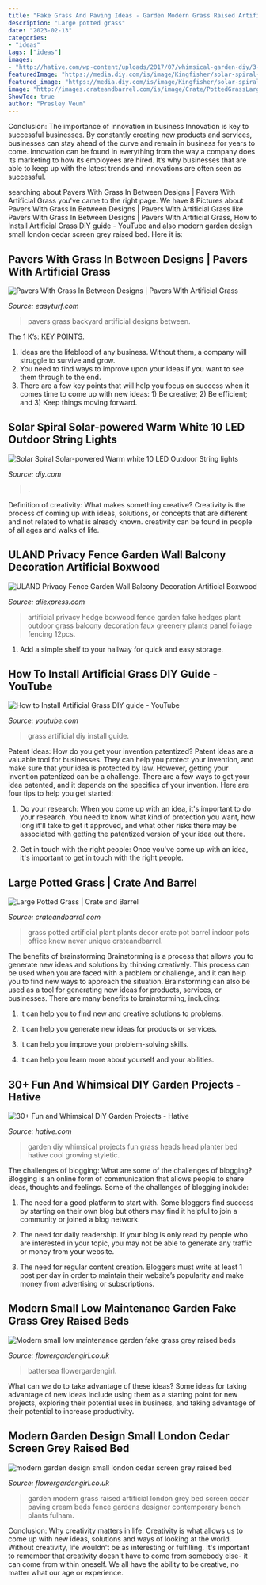 ```yaml
---
title: "Fake Grass And Paving Ideas - Garden Modern Grass Raised Artificial London Grey Bed Screen Cedar Paving Cream Beds Fence Gardens Designer Contemporary Bench Plants Fulham"
description: "Large potted grass"
date: "2023-02-13"
categories:
- "ideas"
tags: ["ideas"]
images:
- "http://hative.com/wp-content/uploads/2017/07/whimsical-garden-diy/3-whimsical-diy-garden-projects.jpg"
featuredImage: "https://media.diy.com/is/image/Kingfisher/solar-spiral-solar-powered-warm-white-10-led-outdoor-string-lights~5050642061698_01i_bq?$MOB_PREV$&amp;$width=768&amp;$height=768"
featured_image: "https://media.diy.com/is/image/Kingfisher/solar-spiral-solar-powered-warm-white-10-led-outdoor-string-lights~5050642061698_01i_bq?$MOB_PREV$&amp;$width=768&amp;$height=768"
image: "http://images.crateandbarrel.com/is/image/Crate/PottedGrassLargeSHF16"
ShowToc: true
author: "Presley Veum"
---
```



Conclusion: The importance of innovation in business
Innovation is key to successful businesses. By constantly creating new products and services, businesses can stay ahead of the curve and remain in business for years to come. Innovation can be found in everything from the way a company does its marketing to how its employees are hired. It’s why businesses that are able to keep up with the latest trends and innovations are often seen as successful.

	

		
searching about Pavers With Grass In Between Designs | Pavers With Artificial Grass you've came to the right page. We have 8 Pictures about Pavers With Grass In Between Designs | Pavers With Artificial Grass like Pavers With Grass In Between Designs | Pavers With Artificial Grass, How to Install Artificial Grass DIY guide - YouTube and also modern garden design small london cedar screen grey raised bed. Here it is:
		
    
## Pavers With Grass In Between Designs | Pavers With Artificial Grass

<img loading=lazy src="https://easyturf.com/wp-content/uploads/2017/10/eff555a2fa195f8dfbc93a88bd2ebc94.jpg" onerror="this.onerror=null;this.src='https://tse4.mm.bing.net/th?id=OIP.Rm0oLrRMJpL0oIc02TVn8gHaE7&amp;pid=15.1';" alt="Pavers With Grass In Between Designs | Pavers With Artificial Grass">

_Source: easyturf.com_

>pavers grass backyard artificial designs between. 

	

The 1 K’s: KEY POINTS.
1. Ideas are the lifeblood of any business. Without them, a company will struggle to survive and grow.
2. You need to find ways to improve upon your ideas if you want to see them through to the end.
3. There are a few key points that will help you focus on success when it comes time to come up with new ideas: 1) Be creative; 2) Be efficient; and 3) Keep things moving forward.

    
## Solar Spiral Solar-powered Warm White 10 LED Outdoor String Lights

<img loading=lazy src="https://media.diy.com/is/image/Kingfisher/solar-spiral-solar-powered-warm-white-10-led-outdoor-string-lights~5050642061698_01i_bq?$MOB_PREV$&amp;$width=768&amp;$height=768" onerror="this.onerror=null;this.src='https://tse2.mm.bing.net/th?id=OIP.-jIyzpB3ypy0I2OnDc6E0QHaHa&amp;pid=15.1';" alt="Solar Spiral Solar-powered Warm white 10 LED Outdoor String lights">

_Source: diy.com_

>. 

	

Definition of creativity: What makes something creative?
Creativity is the process of coming up with ideas, solutions, or concepts that are different and not related to what is already known. creativity can be found in people of all ages and walks of life.

    
## ULAND Privacy Fence Garden Wall Balcony Decoration Artificial Boxwood

<img loading=lazy src="https://ae01.alicdn.com/kf/HTB1zWh9SVXXXXbLXXXXq6xXFXXXX/ULAND-Privacy-Fence-Garden-Wall-Balcony-Decoration-Artificial-Boxwood-Hedge-Faux-Plant-Grass-Greenery-Panel.jpg" onerror="this.onerror=null;this.src='https://tse4.mm.bing.net/th?id=OIP.MfOhkGj0JVekqqnCyCyCDgHaHa&amp;pid=15.1';" alt="ULAND Privacy Fence Garden Wall Balcony Decoration Artificial Boxwood">

_Source: aliexpress.com_

>artificial privacy hedge boxwood fence garden fake hedges plant outdoor grass balcony decoration faux greenery plants panel foliage fencing 12pcs. 

	

1. Add a simple shelf to your hallway for quick and easy storage.

    
## How To Install Artificial Grass DIY Guide - YouTube

<img loading=lazy src="https://i.ytimg.com/vi/ri353wkhlng/maxresdefault.jpg" onerror="this.onerror=null;this.src='https://tse3.mm.bing.net/th?id=OIP.i-p-M5FXiGzdcsRHHkwcRAHaEK&amp;pid=15.1';" alt="How to Install Artificial Grass DIY guide - YouTube">

_Source: youtube.com_

>grass artificial diy install guide. 

	

Patent Ideas: How do you get your invention patentized?
Patent ideas are a valuable tool for businesses. They can help you protect your invention, and make sure that your idea is protected by law. However, getting your invention patentized can be a challenge. There are a few ways to get your idea patented, and it depends on the specifics of your invention. Here are four tips to help you get started: 
1. Do your research: When you come up with an idea, it's important to do your research. You need to know what kind of protection you want, how long it'll take to get it approved, and what other risks there may be associated with getting the patentized version of your idea out there. 

2. Get in touch with the right people: Once you've come up with an idea, it's important to get in touch with the right people.

    
## Large Potted Grass | Crate And Barrel

<img loading=lazy src="http://images.crateandbarrel.com/is/image/Crate/PottedGrassLargeSHF16" onerror="this.onerror=null;this.src='https://tse3.mm.bing.net/th?id=OIP.ltFP0MoyP4qkgAMPOeYUfwHaHa&amp;pid=15.1';" alt="Large Potted Grass | Crate and Barrel">

_Source: crateandbarrel.com_

>grass potted artificial plant plants decor crate pot barrel indoor pots office knew never unique crateandbarrel. 

	

The benefits of brainstorming
Brainstorming is a process that allows you to generate new ideas and solutions by thinking creatively. This process can be used when you are faced with a problem or challenge, and it can help you to find new ways to approach the situation. Brainstorming can also be used as a tool for generating new ideas for products, services, or businesses.
There are many benefits to brainstorming, including:

1. It can help you to find new and creative solutions to problems.

2. It can help you generate new ideas for products or services.

3. It can help you improve your problem-solving skills.

4. It can help you learn more about yourself and your abilities.

    
## 30+ Fun And Whimsical DIY Garden Projects - Hative

<img loading=lazy src="http://hative.com/wp-content/uploads/2017/07/whimsical-garden-diy/3-whimsical-diy-garden-projects.jpg" onerror="this.onerror=null;this.src='https://tse4.mm.bing.net/th?id=OIP.IGf1COS2njm5Ia8ujf5eCwDSEp&amp;pid=15.1';" alt="30+ Fun and Whimsical DIY Garden Projects - Hative">

_Source: hative.com_

>garden diy whimsical projects fun grass heads head planter bed hative cool growing styletic. 

	

The challenges of blogging: What are some of the challenges of blogging?
Blogging is an online form of communication that allows people to share ideas, thoughts and feelings. Some of the challenges of blogging include:
1. The need for a good platform to start with. Some bloggers find success by starting on their own blog but others may find it helpful to join a community or joined a blog network.

2. The need for daily readership. If your blog is only read by people who are interested in your topic, you may not be able to generate any traffic or money from your website.

3. The need for regular content creation. Bloggers must write at least 1 post per day in order to maintain their website’s popularity and make money from advertising or subscriptions.

    
## Modern Small Low Maintenance Garden Fake Grass Grey Raised Beds

<img loading=lazy src="https://flowergardengirl.co.uk/wp-content/uploads/2016/02/modern-small-low-maintenance-garden-fake-grass-grey-raised-beds-contemporary-planting-kensington-london.jpg" onerror="this.onerror=null;this.src='https://tse4.mm.bing.net/th?id=OIP.TWinX8RJqE0pCX07qWeFVwHaEK&amp;pid=15.1';" alt="Modern small low maintenance garden fake grass grey raised beds">

_Source: flowergardengirl.co.uk_

>battersea flowergardengirl. 

	

What can we do to take advantage of these ideas?
Some ideas for taking advantage of new ideas include using them as a starting point for new projects, exploring their potential uses in business, and taking advantage of their potential to increase productivity.

    
## Modern Garden Design Small London Cedar Screen Grey Raised Bed

<img loading=lazy src="https://flowergardengirl.co.uk/wp-content/uploads/2017/09/modern-garden-design-small-london-cedar-screen-grey-raised-bed-artificial-grass-cream-paving-marylebone-768x1024.jpg" onerror="this.onerror=null;this.src='https://tse2.mm.bing.net/th?id=OIP.VB-NuR98eVGdf4nVuedyFgHaJ4&amp;pid=15.1';" alt="modern garden design small london cedar screen grey raised bed">

_Source: flowergardengirl.co.uk_

>garden modern grass raised artificial london grey bed screen cedar paving cream beds fence gardens designer contemporary bench plants fulham. 

	

Conclusion: Why creativity matters in life.
Creativity is what allows us to come up with new ideas, solutions and ways of looking at the world. Without creativity, life wouldn't be as interesting or fulfilling. It's important to remember that creativity doesn't have to come from somebody else- it can come from within oneself. We all have the ability to be creative, no matter what our age or experience.

